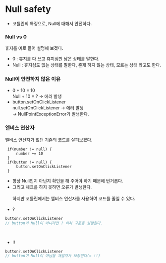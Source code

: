 # Null safety

- 코틀린의 특징으로, Null에 대해서 안전하다.

### Null vs 0

휴지를 예로 들어 설명해 보겠다.<br>

- 0 : 휴지를 다 쓰고 휴지심만 남은 상태를 말한다.
- Null : 휴지심도 없는 상태를 말한다, 존재 하지 않는 상태, 모르는 상태 라고도 한다.

### Null이 안전하지 않은 이유

- 0 + 10 = 10 <br>
  Null + 10 = ? -> 에러 발생
- button.setOnClickListener<br>
  null.setOnClickListener → 에러 발생<br>
  → NullPointExceptionError가 발생한다.

### 엘비스 연산자

엘비스 연산자가 없던 기존의 코드를 살펴보겠다.

```Kotiln
 if(number != null) {
	 number += 10
 }
 if(button != null) {
	 button.setOnClickListener
 }
```

- 항상 Null인지 아닌지 확인을 해 주어야 하기 때문에 번거롭다.
- 그리고 체크를 하지 못하면 오류가 발생한다.<br><br>
  하지만 코틀린에서는 엘비스 연산자를 사용하여 코드를 줄일 수 있다.<br><br>
- ?

```Kotlin
button?.setOnClickListener
// button이 Null이 아니라면 ? 이하 구문을 실행한다.
```

<br>

- !!

```Kotlin
button?.setOnClickListener
// button이 Null이 아님을 개발자가 보장한다(= !!)
```
